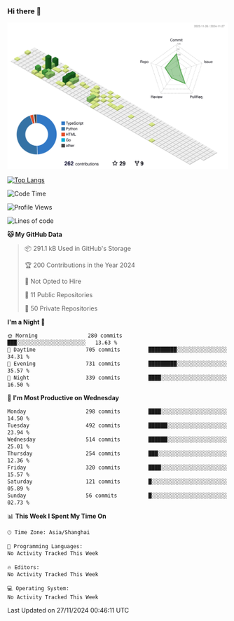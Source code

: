 ### Hi there 👋

![](./profile-3d-contrib/profile-green-animate.svg)

 

[![Top Langs](https://github-readme-stats.vercel.app/api/top-langs/?username=fly2tomato)](https://github.com/anuraghazra/github-readme-stats)


 

<!--START_SECTION:waka-->
![Code Time](http://img.shields.io/badge/Code%20Time-5%20hrs%2042%20mins-blue)

![Profile Views](http://img.shields.io/badge/Profile%20Views-0-blue)

![Lines of code](https://img.shields.io/badge/From%20Hello%20World%20I%27ve%20Written-522.1%20thousand%20lines%20of%20code-blue)

**🐱 My GitHub Data** 

> 📦 291.1 kB Used in GitHub's Storage 
 > 
> 🏆 200 Contributions in the Year 2024
 > 
> 🚫 Not Opted to Hire
 > 
> 📜 11 Public Repositories 
 > 
> 🔑 50 Private Repositories 
 > 
**I'm a Night 🦉** 

```text
🌞 Morning                280 commits         ███░░░░░░░░░░░░░░░░░░░░░░   13.63 % 
🌆 Daytime                705 commits         █████████░░░░░░░░░░░░░░░░   34.31 % 
🌃 Evening                731 commits         █████████░░░░░░░░░░░░░░░░   35.57 % 
🌙 Night                  339 commits         ████░░░░░░░░░░░░░░░░░░░░░   16.50 % 
```
📅 **I'm Most Productive on Wednesday** 

```text
Monday                   298 commits         ████░░░░░░░░░░░░░░░░░░░░░   14.50 % 
Tuesday                  492 commits         ██████░░░░░░░░░░░░░░░░░░░   23.94 % 
Wednesday                514 commits         ██████░░░░░░░░░░░░░░░░░░░   25.01 % 
Thursday                 254 commits         ███░░░░░░░░░░░░░░░░░░░░░░   12.36 % 
Friday                   320 commits         ████░░░░░░░░░░░░░░░░░░░░░   15.57 % 
Saturday                 121 commits         █░░░░░░░░░░░░░░░░░░░░░░░░   05.89 % 
Sunday                   56 commits          █░░░░░░░░░░░░░░░░░░░░░░░░   02.73 % 
```


📊 **This Week I Spent My Time On** 

```text
🕑︎ Time Zone: Asia/Shanghai

💬 Programming Languages: 
No Activity Tracked This Week

🔥 Editors: 
No Activity Tracked This Week

💻 Operating System: 
No Activity Tracked This Week
```


 Last Updated on 27/11/2024 00:46:11 UTC
<!--END_SECTION:waka-->
